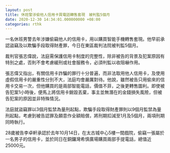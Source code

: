 ```yaml
---
layout: post
title: 休班警涉偷他人信用卡買電話轉售套現　被判監5個月
date: 2020-12-30 14:34:01.000000000 +08:00
categories: rthk
---
```


一名休班男警去年涉嫌偷竊他人的信用卡，用以購買智能手機轉售套現。他早前承認盜竊及以欺騙手段取得財產罪，今日在東區裁判法院被判監5個月。

裁判官張志偉說，法庭需保護信用卡制度的完整性，除非被告的背景及犯案原因有特別之處，否則不會考慮緩刑或社會服務令，必須判監以收阻嚇作用。

張志偉又指出，有關信用卡詐騙的罪行十分普遍，而非法取用他人信用卡，及使用虛假信用卡的嚴重性分別不大，法庭均會嚴厲對待。他說，雖然被告只用偷來的信用卡交易一次，但他購買的是兩部智能電話，價值不菲，之後更轉售圖利。即使被告犯案1小時後，便馬上將信用卡銷毀丟棄，事主並無潛在的金錢損失風險，但被告犯案的原因並非特殊情況。

法庭就盜竊罪以3個月監禁為量刑起點，欺騙手段取得財產罪則以9個月監禁為量刑起點，考慮到被告認罪及願意作全額賠償，將刑期扣減至1月及5個月，兩項刑期同時執行。

28歲被告李卓軒承認於去年10月14日，在太古城中心5樓一間戲院，偷竊一張屬於一名男子的信用卡，並於同日在銅鑼灣希慎廣場購買兩部手提電話，總值近25000元。
